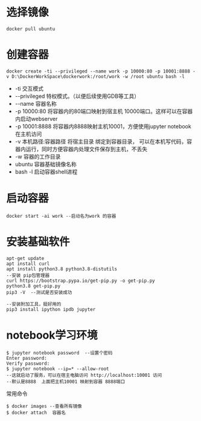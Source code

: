 # 选择镜像

```shell
docker pull ubuntu
```

# 创建容器

```shell
docker create -ti --privileged --name work -p 10000:80 -p 10001:8888 -v D:\DockerWorkSpace\dockerwork:/root/work -w /root ubuntu bash -l
```

- -ti 交互模式
- --privileged 特权模式。（以便后续使用GDB等工具）
- --name 容器名称
- -p 10000:80 将容器内的80端口映射到宿主机 10000端口。这样可以在容器内启动webserver
- -p 10001:8888 将容器内8888映射主机10001，方便使用jupyter notebook 在主机访问
- -v  本机路径:容器路径  将宿主目录 绑定到容器目录， 可以在本机写代码，容器内运行，同时方便容器内处理文件保存到主机，不丢失
- -w 容器的工作目录
- ubuntu 容器基础镜像名称
- bash -l 启动容器shell进程

# 启动容器

```shell
docker start -ai work --启动名为work 的容器
```

# 安装基础软件

```shell
apt-get update
apt install curl
apt install python3.8 python3.8-distutils
--安装 pip包管理器
curl https://bootstrap.pypa.io/get-pip.py -o get-pip.py
python3.8 get-pip.py
pip3 -V  --测试是否安装成功

--安装附加工具，挺好用的
pip3 install ipython ipdb jupyter
```

# notebook学习环境

```shell
$ jupyter notebook password  --设置个密码
Enter password:
Verify password:
$ jupyter notebook --ip=* --allow-root
--这就启动了服务，可以在宿主电脑访问 http://localhost:10001 访问
--默认是8888  上面把主机10001 映射到容器 8888端口

```



常用命令

```shell
$ docker images --查看所有镜像
$ docker attach  容器名
```


